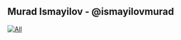 ## Murad Ismayilov - @ismayilovmurad

[![All](https://img.shields.io/badge/All-Links-blue?style=for-the-badge)](https://beacons.ai/muradismayilov)
